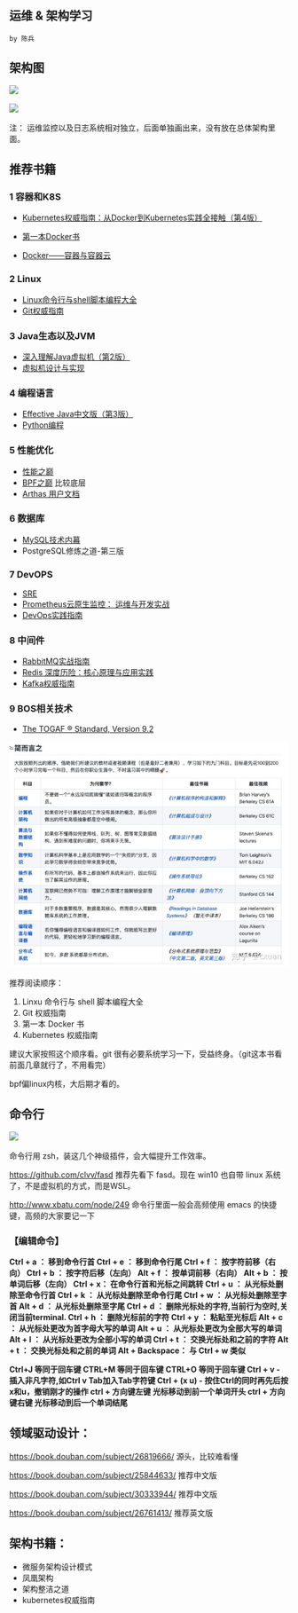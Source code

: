 ## 运维 & 架构学习

`by 陈兵`



## 架构图

![](E:\markdown\pics\金蝶架构.png)

![](E:\markdown\pics\金蝶架构1.png)

注： 运维监控以及日志系统相对独立，后面单独画出来，没有放在总体架构里面。



## 推荐书籍

### 1 容器和K8S
- [Kubernetes权威指南：从Docker到Kubernetes实践全接触（第4版）](https://book.douban.com/subject/33444476/?dt_dapp=1)

- [第一本Docker书](https://book.douban.com/subject/26780404/)
- [Docker——容器与容器云](https://book.douban.com/subject/26894736/)

### 2 Linux
-  [Linux命令行与shell脚本编程大全](https://book.douban.com/subject/26854226/)
-  [Git权威指南](https://book.douban.com/subject/6526452/)

### 3 Java生态以及JVM
- [深入理解Java虚拟机（第2版）](https://book.douban.com/subject/24722612/)
-  [虚拟机设计与实现](https://book.douban.com/subject/34935105/)

### 4 编程语言
- [Effective Java中文版（第3版）](https://book.douban.com/subject/30412517/)
- [Python编程](https://book.douban.com/subject/26829016/)

###  5 性能优化
- [性能之巅](https://book.douban.com/subject/26586598/)
-  [BPF之巅](https://book.douban.com/subject/35273652/)  比较底层
- [Arthas 用户文档](https://arthas.aliyun.com/doc/)

###  6 数据库
- [MySQL技术内幕](https://book.douban.com/subject/24708143/) 
- PostgreSQL修炼之道-第三版

###  7 DevOPS
- [SRE](https://book.douban.com/subject/26875239/)
- [Prometheus云原生监控： 运维与开发实战](https://book.douban.com/subject/35239877/)
- [DevOps实践指南](https://book.douban.com/subject/30186150/)

###  8 中间件
- [RabbitMQ实战指南](https://book.douban.com/subject/27591386/)
- [Redis 深度历险：核心原理与应用实践](https://book.douban.com/subject/30386804/)
- [Kafka权威指南](https://book.douban.com/subject/27665114/)

###  9 BOS相关技术
- [The TOGAF ® Standard, Version 9.2](https://book.douban.com/subject/30264764/)







 ![img](typora-user-images/v2-9df902fc788a88b85f7e11b2027636d9_720w.jpg) 





推荐阅读顺序：

1. Linxu 命令行与 shell 脚本编程大全
2. Git 权威指南
3. 第一本 Docker 书
4. Kubernetes 权威指南



建议大家按照这个顺序看。git 很有必要系统学习一下，受益终身。（git这本书看前面几章就行了，不用看完）

bpf偏linux内核，大后期才看的。





## 命令行

![](E:\markdown\pics\Image_20210311110141.png)

命令行用 zsh，装这几个神级插件，会大幅提升工作效率。

https://github.com/clvv/fasd 推荐先看下 fasd。现在 win10 也自带 linux 系统了，不是虚拟机的方式，而是WSL。

http://www.xbatu.com/node/249 命令行里面一般会高频使用 emacs 的快捷键，高频的大家要记一下



### 【编辑命令】

**Ctrl + a ：      移到命令行首
Ctrl + e ：      移到命令行尾
Ctrl + f ：      按字符前移（右向）
Ctrl + b ：     按字符后移（左向）
Alt + f ：       按单词前移（右向）
Alt + b ：      按单词后移（左向）
Ctrl + x：      在命令行首和光标之间跳转
Ctrl + u ：     从光标处删除至命令行首
Ctrl + k ：     从光标处删除至命令行尾
Ctrl + w ：     从光标处删除至字首
Alt + d ：      从光标处删除至字尾
Ctrl + d ：     删除光标处的字符,当前行为空时,关闭当前terminal.
Ctrl + h ：     删除光标前的字符
Ctrl + y ：     粘贴至光标后
Alt + c ：      从光标处更改为首字母大写的单词
Alt + u ：      从光标处更改为全部大写的单词
Alt + l ：      从光标处更改为全部小写的单词
Ctrl + t ：     交换光标处和之前的字符
Alt + t ：      交换光标处和之前的单词
Alt + Backspace：   与 Ctrl + w 类似**

**Ctrl+J          等同于回车键
CTRL+M       等同于回车键
CTRL+O        等同于回车键
Ctrl + v -        插入非凡字符,如Ctrl v Tab加入Tab字符键
Ctrl + (x u) -      按住Ctrl的同时再先后按x和u，撤销刚才的操作
ctrl + 方向键左键     光标移动到前一个单词开头
ctrl + 方向键右键     光标移动到后一个单词结尾**









##  领域驱动设计：

 https://book.douban.com/subject/26819666/ 源头，比较难看懂

 https://book.douban.com/subject/25844633/ 推荐中文版

 https://book.douban.com/subject/30333944/ 推荐中文版

 https://book.douban.com/subject/26761413/ 推荐英文版 





## 架构书籍：

- 微服务架构设计模式
- 凤凰架构
- 架构整洁之道
- kubernetes权威指南

